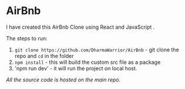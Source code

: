 # AirBnb

I have created this AirBnb Clone using React and JavaScript .

The steps to run:
1. `git clone https://github.com/DharmaWarrior/AirBnb` - git clone the repo and `cd` in the folder
2. `npm install` - this will build the custom src file as a package 
3. 'npm run dev' - it will run the project on local host. 

*All the source code is hosted on the main repo.*
